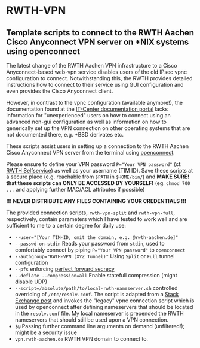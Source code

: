 # RWTH-VPN
Template scripts to connect to the RWTH Aachen Cisco Anyconnect VPN server on *NIX systems using openconnect
---
The latest change of the RWTH Aachen VPN infrastructure to a Cisco Anyconnect-based web-vpn service disables users of the old IPsec vpnc configuration to connect. Notwithstanding this, the RWTH provides detailed instructions how to connect to their service using GUI configuration and even provides the Cisco Anyconnect client.

However, in contrast to the vpnc configuration (available anymore!), the documentation found at the [IT-Center documentation portal](https://doc.itc.rwth-aachen.de/display/VPN) lacks information for "unexperienced" users on how to connect using an advanced non-gui configuration as well as information on how to generically set up the VPN connection on other operating systems that are not documented there, e.g. *BSD derivates etc.

These scripts assist users in setting up a connection to the RWTH Aachen Cisco Anyconnect VPN server from the terminal using [openconnect](https://www.infradead.org/openconnect/).

Please ensure to define your VPN password `P="Your VPN password"` (cf. [RWTH Selfservice](https://idm.rwth-aachen.de/selfservice)) as well as your username (TIM ID). Save these scripts at a secure place (e.g. reachable from `$PATH` in `$HOME/bin/`) and __MAKE SURE! that these scripts can ONLY BE ACCESSED BY YOURSELF!__ (eg. `chmod 700 ...` and applying further MAC/ACL attributes if possible)

__!!! NEVER DISTRIBUTE ANY FILES CONTAINING YOUR CREDENTIALS !!!__

The provided connection scripts, `rwth-vpn-split` and `rwth-vpn-full`, respectively, contain parameters which I have tested to work  well and are sufficient to me to a certain degree for daily use:

* `--user="[Your TIM-ID, omit the domain, e.g. @rwth-aachen.de]"`
* `--passwd-on-stdin` Reads your password from `stdin`, used to comfortably connect by piping `P="Your VPN password"` to `openconnect`
* `--authgroup="RWTH-VPN (XYZ Tunnel)"` Using `Split` or `Full` tunnel configuration
* `--pfs` enforcing [perfect forward secrecy](https://en.wikipedia.org/wiki/Forward_secrecy)
* `--deflate --compression=all` Enable statefull compression (might disable UDP)
* `--script=/absolute/path/to/local-rwth-nameserver.sh` controlled overriding of `/etc/resolv.conf`. The script is adapted from a [Stack Exchange post](https://unix.stackexchange.com/a/467018) and invokes the "legacy" vpnc connection script which is used by openconnect after defining nameservers that should be located in the `resolv.conf` file. My local nameserver is prepended the RWTH nameservers that should still be used upon a VPN connection.
* `$@` Passing further command line arguments on demand (unfiltered!); might be a security issue
* `vpn.rwth-aachen.de` RWTH VPN domain to connect to.
